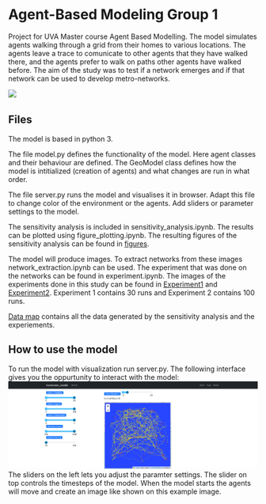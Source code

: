 # Agent-Based Modeling Group 1
Project for UVA Master course Agent Based Modelling. The model simulates agents walking through a grid from their homes to various locations. The agents leave a trace to comunicate to other agents that they have walked there, and the agents prefer to walk on paths other agents have walked before. The aim of the study was to test if a network emerges and if that network can be used to develop metro-networks.

![](https://github.com/SesswireD/ABM1/blob/main/test_pref_1_seed42.gif)

## Files

The model is based in python 3. 

The file model.py defines the functionality of the model. Here agent classes and their behaviour are defined. The GeoModel class defines how the model is intitialized (creation of agents) and what changes are run in what order.

The file server.py runs the model and visualises it in browser. Adapt this file to change color of the environment or the agents. Add sliders or parameter settings to the model. 

The sensitivity analysis is included in sensitivity_analysis.ipynb. The results can be plotted using figure_plotting.ipynb. The resulting figures of the sensitivity analysis can be found in [figures](https://github.com/SesswireD/ABM1/tree/main/figures). 

The model will produce images. To extract networks from these images network_extraction.ipynb can be used. The experiment that was done on the networks can be found in experiment.ipynb. The images of the experiments done in this study can be found in [Experiment1](https://github.com/SesswireD/ABM1/tree/main/experiment1) and [Experiment2](https://github.com/SesswireD/ABM1/tree/main/experiment2). Experiment 1 contains 30 runs and Experiment 2 contains 100 runs.

[Data map](https://github.com/SesswireD/ABM1/tree/main/data) contains all the data generated by the sensitivity analysis and the experiements. 

## How to use the model 
To run the model with visualization run server.py. The following interface gives you the oppurtunity to interact with the model:
![](https://github.com/SesswireD/ABM1/blob/main/Commuter_model%20(Mesa%20visualization).png)
The sliders on the left lets you adjust the paramter settings. The slider on top controls the timesteps of the model. When the model starts the agents will move and create an image like shown on this example image.

